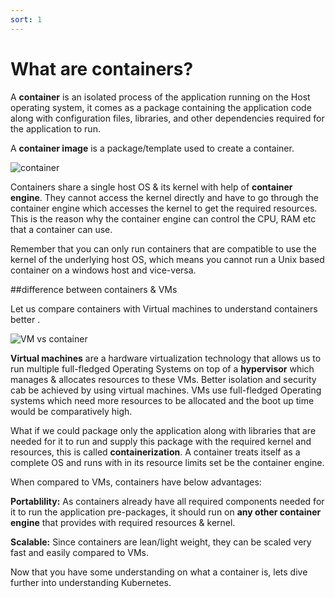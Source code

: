 ```yaml
---
sort: 1
---
```

# What are containers?
A **container** is an isolated process of the application running on the Host operating system, it comes as a  package containing the application code along with configuration files, libraries, and other dependencies required for the application  to run.

A **container image** is a package/template  used to create a container.

![container ](https://github.com/yaswanthvarma/kubernetes/images/gh-pages/images/container.JPG)

Containers share a single host OS & its kernel with help of **container engine**.  They cannot access the kernel directly and have to go through the container engine which accesses the kernel to get the required resources. This is the reason why the container engine can control the CPU, RAM etc that a container can use.

Remember that you can only run containers that are compatible to use the kernel of the underlying host OS, which means you cannot run a Unix based container on a windows host and vice-versa.


##difference between containers & VMs

Let us compare containers with Virtual machines to understand containers better .

![VM vs container](https://github.com/yaswanthvarma/kubernetes/images/gh-pages/images/VMvscontainer.JPG)

**Virtual machines** are a hardware virtualization technology that  allows us to run multiple full-fledged Operating Systems on top of a **hypervisor** which manages & allocates resources to these VMs. Better isolation and security cab be achieved by using virtual machines.
VMs use full-fledged Operating systems which  need more resources to be allocated and  the boot up time would be comparatively high.

What if we could package only  the application along with libraries that are needed for it to run  and  supply this package with the required kernel and  resources,  this is called **containerization**.
A container treats itself as a complete OS and runs with in its resource limits set be the container engine.


When compared to VMs, containers have below advantages:

**Portablility:** As containers already have all required components needed for it to run the application pre-packages, it should run on **any other container engine** that provides with required resources & kernel.

**Scalable:** Since containers are lean/light weight, they can be scaled very fast and easily compared to VMs.


Now that you have some understanding on what a container is, lets dive further into understanding Kubernetes.
